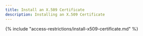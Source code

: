 ```yaml
---
title: Install an X.509 Certificate
description: Installing an X.509 Certificate
---
```



{% include "access-restrictions/install-x509-certificate.md" %}

